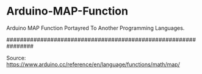 # Arduino-MAP-Function
Arduino MAP Function Portayred To Another Programming Languages.

################################################################

Source: 
https://www.arduino.cc/reference/en/language/functions/math/map/
